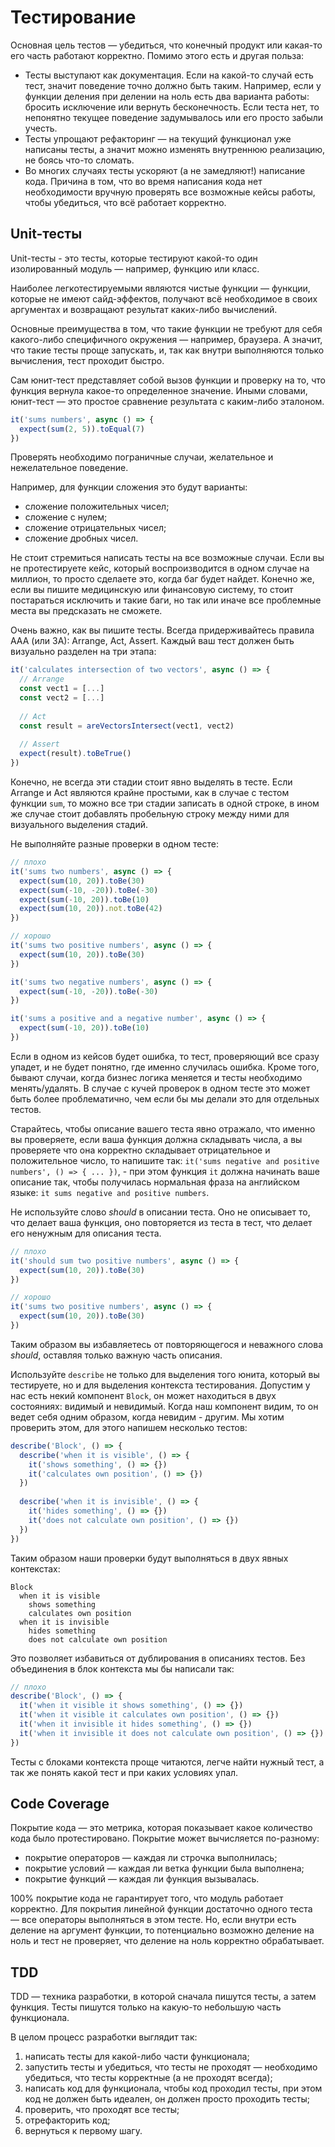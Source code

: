# Тестирование

Основная цель тестов — убедиться, что конечный продукт или какая-то его часть работают корректно. Помимо этого есть и другая польза:

- Тесты выступают как документация. Если на какой-то случай есть тест,
  значит поведение точно должно быть таким.
  Например, если у функции деления при делении на ноль есть два варианта
  работы: бросить исключение или вернуть бесконечность. Если теста нет,
  то непонятно текущее поведение задумывалось или его просто забыли учесть.
- Тесты упрощают рефакторинг — на текущий функционал уже написаны тесты,
  а значит можно изменять внутреннюю реализацию, не боясь что-то сломать.
- Во многих случаях тесты ускоряют (а не замедляют!) написание кода.
  Причина в том, что во время написания кода нет необходимости
  вручную проверять все возможные кейсы работы, чтобы убедиться,
  что всё работает корректно.

## Unit-тесты

Unit-тесты - это тесты, которые тестируют какой-то
один изолированный модуль — например, функцию или класс.

Наиболее легкотестируемыми являются чистые функции — функции,
которые не имеют сайд-эффектов, получают всё необходимое в своих аргументах и возвращают результат
каких-либо вычислений.

Основные преимущества в том, что такие функции не требуют для себя
какого-либо cпецифичного окружения — например, браузера.
А значит, что такие тесты проще запускать, и, так как внутри выполняются 
только вычисления, тест проходит быстро.

Сам юнит-тест представляет собой вызов функции и проверку на то,
что функция вернула какое-то определенное значение. Иными словами,
юнит-тест — это простое сравнение результата с каким-либо эталоном.

```javascript
it('sums numbers', async () => {
  expect(sum(2, 5)).toEqual(7)
})
```

Проверять необходимо пограничные случаи, желательное и нежелательное поведение.

Например, для функции сложения это будут варианты:
- сложение положительных чисел;
- сложение с нулем;
- сложение отрицательных чисел;
- сложение дробных чисел.

Не стоит стремиться написать тесты на все возможные случаи. Если вы не протестируете кейс, который воспроизводится в одном случае на миллион, то просто сделаете это, когда баг будет найдет. Конечно же, если вы пишите медицинскую или финансовую систему, то стоит постараться исключить и такие баги, но так или иначе все проблемные места вы предсказать не сможете.

Очень важно, как вы пишите тесты. Всегда придерживайтесь правила AAA (или 3A): Arrange, Act, Assert. Каждый ваш тест должен быть визуально разделен на три этапа:

```javascript
it('calculates intersection of two vectors', async () => {
  // Arrange
  const vect1 = [...]
  const vect2 = [...]
  
  // Act
  const result = areVectorsIntersect(vect1, vect2)
  
  // Assert
  expect(result).toBeTrue()
})
```

Конечно, не всегда эти стадии стоит явно выделять в тесте. Если Arrange и Act являются крайне простыми, как в случае с тестом функции `sum`, то можно все три стадии записать в одной строке, в ином же случае стоит добавлять пробельную строку между ними для визуального выделения стадий.

Не выполняйте разные проверки в одном тесте:

```javascript
// плохо
it('sums two numbers', async () => {
  expect(sum(10, 20)).toBe(30)
  expect(sum(-10, -20)).toBe(-30)
  expect(sum(-10, 20)).toBe(10)
  expect(sum(10, 20)).not.toBe(42)
})

// хорошо
it('sums two positive numbers', async () => {
  expect(sum(10, 20)).toBe(30)
})

it('sums two negative numbers', async () => {
  expect(sum(-10, -20)).toBe(-30)
})

it('sums a positive and a negative number', async () => {
  expect(sum(-10, 20)).toBe(10)
})
```

Если в одном из кейсов будет ошибка, то тест, проверяющий все сразу упадет, и не будет понятно, где именно случилась ошибка. Кроме того, бывают случаи, когда бизнес логика меняется и тесты необходимо менять/удалять. В случае с кучей проверок в одном тесте это может быть более проблематично, чем если бы мы делали это для отдельных тестов.

Старайтесь, чтобы описание вашего теста явно отражало, что именно вы проверяете, если ваша функция должна складывать числа, а вы проверяете что она корректно складывает отрицательное и положительное число, то напишите так: `it('sums negative and positive numbers', () => { ... })`, - при этом функция `it` должна начинать ваше описание так, чтобы получилась нормальная фраза на английском языке: `it sums negative and positive numbers`.

Не используйте слово *should* в описании теста. Оно не описывает то, что делает ваша функция, оно повторяется из теста в тест, что делает его ненужным для описания теста.

```javascript
// плохо
it('should sum two positive numbers', async () => {
  expect(sum(10, 20)).toBe(30)
})

// хорошо
it('sums two positive numbers', async () => {
  expect(sum(10, 20)).toBe(30)
})
```

Таким образом вы избавляетесь от повторяющегося и неважного слова *should*, оставляя только важную часть описания.

Используйте `describe` не только для выделения того юнита, который вы тестируете, но и для выделения контекста тестирования. Допустим у нас есть некий компонент `Block`, он может находиться в двух состояниях: видимый и невидимый. Когда наш компонент видим, то он ведет себя одним образом, когда невидим - другим. Мы хотим проверить этом, для этого напишем несколько тестов:

```javascript
describe('Block', () => {
  describe('when it is visible', () => {
    it('shows something', () => {})
    it('calculates own position', () => {})
  })
  
  describe('when it is invisible', () => {
    it('hides something', () => {})
    it('does not calculate own position', () => {})
  })
})
```

Таким образом наши проверки будут выполняться в двух явных контекстах:

```
Block
  when it is visible
    shows something
    calculates own position
  when it is invisible
    hides something
    does not calculate own position
```

Это позволяет избавиться от дублирования в описаниях тестов. Без объединения в блок контекста мы бы написали так:

```javascript
// плохо
describe('Block', () => {
  it('when it visible it shows something', () => {})
  it('when it visible it calculates own position', () => {})
  it('when it invisible it hides something', () => {})
  it('when it invisible it does not calculate own position', () => {})
})
```

Тесты с блоками контекста проще читаются, легче найти нужный тест, а так же понять какой тест и при каких условиях упал.

## Code Coverage

Покрытие кода — это метрика, которая показывает какое количество
кода было протестировано.
Покрытие может вычисляется по-разному:
- покрытие операторов — каждая ли строчка выполнилась;
- покрытие условий — каждая ли ветка функции была выполнена;
- покрытие функций — каждая ли функция вызывалась.

100% покрытие кода не гарантирует того, что модуль работает корректно.
Для покрытия линейной функции достаточно одного теста — все операторы
выполняться в этом тесте. Но, если внутри есть деление на аргумент функции,
то потенциально возможно деление на ноль и тест не проверяет,
что деление на ноль корректно обрабатывает.

## TDD
TDD — техника разработки, в которой сначала пишутся тесты, а затем
функция. Тесты пишутся только на какую-то небольшую часть функционала.

В целом процесс разработки выглядит так:
1. написать тесты для какой-либо части функционала;
2. запустить тесты и убедиться, что тесты не проходят — необходимо убедиться,
  что тесты корректные (а не проходят всегда);
3. написать код для функционала, чтобы код проходил тесты, при этом
  код не должен быть идеален, он должен просто проходить тесты;
4. проверить, что проходят все тесты;
5. отрефакторить код;
6. вернуться к первому шагу.
